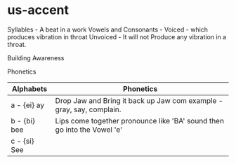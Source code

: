 # us-accent

Syllables -  A beat in a work
Vowels and Consonants - 
Voiced -  which produces vibration in throat
Unvoiced - It will not Produce any vibration in a throat.


Building Awareness

Phonetics

| Alphabets                     | Phonetics                          |
| ------------------------------- | --------------------------------------------- |
|  a - {ei} ay  | Drop Jaw and Bring it back up Jaw com example - gray, say, complain. |
|  b - {bi} bee |  Lips come together pronounce like 'BA' sound then go into the Vowel 'e' |
|  c - {si} See | |


